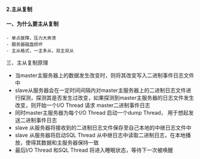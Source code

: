 #### 2.主从复制

#### 一、为什么要主从复制

	- 单点故障，压力大奔溃
	- 服务器磁盘损坏
	- 主从格式，一主多从，双主双从

三、主从复制原理

- 当master主服务器上的数据发生改变时，则将其改变写入二进制事件日志文件中
- slave从服务器会在一定时间间隔内对master主服务器上的二进制日志文件进行探测，探测其是否发生过改变，如果探测到master主服务器的日志文件发生改变，则开始一个I/O  Thread 请求 master二进制事件日志
- 同时master主服务器为每个I/O Thread 启动一个dump Thread， 用于想起发送二进制事件日志
- slave 从服务器将接收到的二进制日志文件保存至自己本地的中继日志文件中
- slave 从服务器将启动SQL Thread 从中继日志中读取二进制日志，在本地播放，使得其数据和主服务器保持一致
- 最后I/O Thread 和SQL Thread 将进入睡眠状态，等待下一次被唤醒

